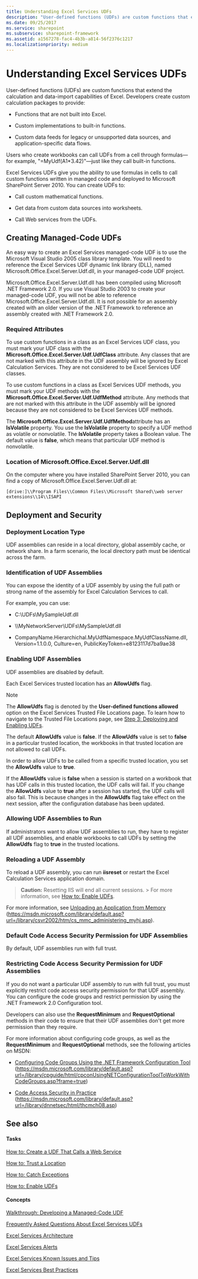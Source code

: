 ```yaml
---
title: Understanding Excel Services UDFs
description: "User-defined functions (UDFs) are custom functions that extend the calculation and data-import capabilities of Excel."
ms.date: 09/25/2017
ms.service: sharepoint
ms.subservice: sharepoint-framework
ms.assetid: a1567278-fac4-4b3b-a814-56f2376c1217
ms.localizationpriority: medium
---
```



# Understanding Excel Services UDFs

User-defined functions (UDFs) are custom functions that extend the calculation and data-import capabilities of Excel. Developers create custom calculation packages to provide:
  
    
    


- Functions that are not built into Excel.
    
  
- Custom implementations to built-in functions.
    
  
- Custom data feeds for legacy or unsupported data sources, and application-specific data flows.
    
  

Users who create workbooks can call UDFs from a cell through formulas—for example, "=MyUdf(A1*3.42)"—just like they call built-in functions.
  
    
    

Excel Services UDFs give you the ability to use formulas in cells to call custom functions written in managed code and deployed to Microsoft SharePoint Server 2010. You can create UDFs to:
- Call custom mathematical functions.
    
  
- Get data from custom data sources into worksheets.
    
  
- Call Web services from the UDFs.
    
  

## Creating Managed-Code UDFs

An easy way to create an Excel Services managed-code UDF is to use the Microsoft Visual Studio 2005 class library template. You will need to reference the Excel Services UDF dynamic link library (DLL), named Microsoft.Office.Excel.Server.Udf.dll, in your managed-code UDF project. 
  
    
    
Microsoft.Office.Excel.Server.Udf.dll has been compiled using Microsoft .NET Framework 2.0. If you use Visual Studio 2003 to create your managed-code UDF, you will not be able to reference Microsoft.Office.Excel.Server.Udf.dll. It is not possible for an assembly created with an older version of the .NET Framework to reference an assembly created with .NET Framework 2.0.
  
    
    

### Required Attributes

To use custom functions in a class as an Excel Services UDF class, you must mark your UDF class with the **Microsoft.Office.Excel.Server.Udf.UdfClass** attribute. Any classes that are not marked with this attribute in the UDF assembly will be ignored by Excel Calculation Services. They are not considered to be Excel Services UDF classes.
  
    
    
To use custom functions in a class as Excel Services UDF methods, you must mark your UDF methods with the **Microsoft.Office.Excel.Server.Udf.UdfMethod** attribute. Any methods that are not marked with this attribute in the UDF assembly will be ignored because they are not considered to be Excel Services UDF methods.
  
    
    
The **Microsoft.Office.Excel.Server.Udf.UdfMethod**attribute has an **IsVolatile** property. You use the **IsVolatile** property to specify a UDF method as volatile or nonvolatile. The **IsVolatile** property takes a Boolean value. The default value is **false**, which means that particular UDF method is nonvolatile.
  
    
    

### Location of Microsoft.Office.Excel.Server.Udf.dll

On the computer where you have installed SharePoint Server 2010, you can find a copy of Microsoft.Office.Excel.Server.Udf.dll at:
  
    
    
 `[drive:]\\Program Files\\Common Files\\Microsoft Shared\\web server extensions\\14\\ISAPI`
  
    
    

## Deployment and Security


### Deployment Location Type

UDF assemblies can reside in a local directory, global assembly cache, or network share. In a farm scenario, the local directory path must be identical across the farm.
  
    
    

### Identification of UDF Assemblies

You can expose the identity of a UDF assembly by using the full path or strong name of the assembly for Excel Calculation Services to call. 
  
    
    
For example, you can use:
  
    
    

- C:\\UDFs\\MySampleUdf.dll 
    
  
- \\\\MyNetworkServer\\UDFs\\MySampleUdf.dll
    
  
- CompanyName.Hierarchichal.MyUdfNamespace.MyUdfClassName.dll, Version=1.1.0.0, Culture=en, PublicKeyToken=e8123117d7ba9ae38
    
  

### Enabling UDF Assemblies

UDF assemblies are disabled by default. 
  
    
    
Each Excel Services trusted location has an **AllowUdfs** flag.
  
> [!NOTE] 
> The **AllowUdfs** flag is denoted by the **User-defined functions allowed** option on the Excel Services Trusted File Locations page. To learn how to navigate to the Trusted File Locations page, see [Step 3: Deploying and Enabling UDFs](step-3-deploying-and-enabling-udfs.md). 
  
    
    

The default **AllowUdfs** value is **false**. If the **AllowUdfs** value is set to **false** in a particular trusted location, the workbooks in that trusted location are not allowed to call UDFs.
  
    
    
In order to allow UDFs to be called from a specific trusted location, you set the **AllowUdfs** value to **true**.
  
    
    
If the **AllowUdfs** value is **false** when a session is started on a workbook that has UDF calls in this trusted location, the UDF calls will fail. If you change the **AllowUdfs** value to **true** after a session has started, the UDF calls will also fail. This is because changes in the **AllowUdfs** flag take effect on the next session, after the configuration database has been updated.
  
    
    

### Allowing UDF Assemblies to Run

If administrators want to allow UDF assemblies to run, they have to register all UDF assemblies, and enable workbooks to call UDFs by setting the **AllowUdfs** flag to **true** in the trusted locations.
  
    
    

### Reloading a UDF Assembly

To reload a UDF assembly, you can run **iisreset** or restart the Excel Calculation Services application domain.
  
    
    

> **Caution:**
> Resetting IIS will end all current sessions. > For more information, see  [How to: Enable UDFs](how-to-enable-udfs.md). 
  
    
    

For more information, see  [Unloading an Application from Memory](https://go.microsoft.com/fwlink/?LinkId=65706) (https://msdn.microsoft.com/library/default.asp?url=/library/csvr2002/htm/cs_mmc_administering_myhj.asp).
  
    
    

### Default Code Access Security Permission for UDF Assemblies

By default, UDF assemblies run with full trust. 
  
    
    

### Restricting Code Access Security Permission for UDF Assemblies

If you do not want a particular UDF assembly to run with full trust, you must explicitly restrict code access security permission for that UDF assembly. You can configure the code groups and restrict permission by using the .NET Framework 2.0 Configuration tool. 
  
    
    
Developers can also use the **RequestMinimum** and **RequestOptional** methods in their code to ensure that their UDF assemblies don't get more permission than they require.
  
    
    
For more information about configuring code groups, as well as the **RequestMinimum** and **RequestOptional** methods, see the following articles on MSDN:
  
    
    

-  [Configuring Code Groups Using the .NET Framework Configuration Tool](https://msdn.microsoft.com/library/default.asp?url=/library/cpguide/html/cpconUsingNETConfigurationToolToWorkWithCodeGroups.asp?frame=true) (https://msdn.microsoft.com/library/default.asp?url=/library/cpguide/html/cpconUsingNETConfigurationToolToWorkWithCodeGroups.asp?frame=true)
    
  
-  [Code Access Security in Practice](https://go.microsoft.com/fwlink/?LinkId=65465) (https://msdn.microsoft.com/library/default.asp?url=/library/dnnetsec/html/thcmch08.asp)
    
  

## See also


#### Tasks


  
    
    
 [How to: Create a UDF That Calls a Web Service](how-to-create-a-udf-that-calls-a-web-service.md)
  
    
    
 [How to: Trust a Location](how-to-trust-a-location.md)
  
    
    
 [How to: Catch Exceptions](how-to-catch-exceptions.md)
  
    
    
 [How to: Enable UDFs](how-to-enable-udfs.md)
#### Concepts


  
    
    
 [Walkthrough: Developing a Managed-Code UDF](walkthrough-developing-a-managed-code-udf.md)
  
    
    
 [Frequently Asked Questions About Excel Services UDFs](frequently-asked-questions-about-excel-services-udfs.yml)
  
    
    
 [Excel Services Architecture](excel-services-architecture.md)
  
    
    
 [Excel Services Alerts](excel-services-alerts.md)
  
    
    
 [Excel Services Known Issues and Tips](excel-services-known-issues-and-tips.md)
  
    
    
 [Excel Services Best Practices](excel-services-best-practices.md)
